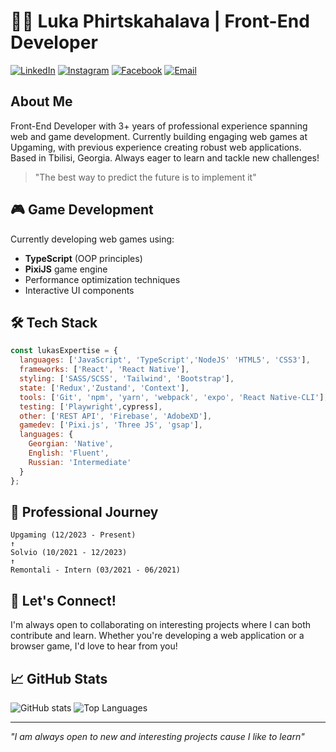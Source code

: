 # 👨‍💻 Luka Phirtskahalava | Front-End Developer

[![LinkedIn](https://img.shields.io/badge/LinkedIn-Connect-blue)](https://www.linkedin.com/in/luka-phirtskahalava-22438a202)
[![Instagram](https://img.shields.io/badge/Instagram-Follow-purple)](https://www.instagram.com/fircxalava.luka/)
[![Facebook](https://img.shields.io/badge/Facebook-Connect-blue)](https://www.facebook.com/luka.fircxalava.90/)
[![Email](https://img.shields.io/badge/Email-Contact-red)](mailto:lukaphirtskhalavaa5@gmail.com)

## About Me

Front-End Developer with 3+ years of professional experience spanning web and game development. Currently building engaging web games at Upgaming, with previous experience creating robust web applications. Based in Tbilisi, Georgia. Always eager to learn and tackle new challenges!

> "The best way to predict the future is to implement it" 

## 🎮 Game Development

Currently developing web games using:
- **TypeScript** (OOP principles)
- **PixiJS** game engine
- Performance optimization techniques
- Interactive UI components

## 🛠️ Tech Stack

```javascript
const lukasExpertise = {
  languages: ['JavaScript', 'TypeScript','NodeJS' 'HTML5', 'CSS3'],
  frameworks: ['React', 'React Native'],
  styling: ['SASS/SCSS', 'Tailwind', 'Bootstrap'],
  state: ['Redux','Zustand', 'Context'],
  tools: ['Git', 'npm', 'yarn', 'webpack', 'expo', 'React Native-CLI'],
  testing: ['Playwright',cypress],
  other: ['REST API', 'Firebase', 'AdobeXD'],
  gamedev: ['Pixi.js', 'Three JS', 'gsap'],
  languages: {
    Georgian: 'Native',
    English: 'Fluent',
    Russian: 'Intermediate'
  }
};
```

## 💼 Professional Journey

```
Upgaming (12/2023 - Present)
↑
Solvio (10/2021 - 12/2023)
↑
Remontali - Intern (03/2021 - 06/2021)
```

## 💬 Let's Connect!

I'm always open to collaborating on interesting projects where I can both contribute and learn. Whether you're developing a web application or a browser game, I'd love to hear from you!

## 📈 GitHub Stats

![GitHub stats](https://github-readme-stats.vercel.app/api?username=UsKi44&show_icons=true&theme=radical)
![Top Languages](https://github-readme-stats.vercel.app/api/top-langs/?username=UsKi44&layout=compact&theme=radical)

---

*"I am always open to new and interesting projects cause I like to learn"*
